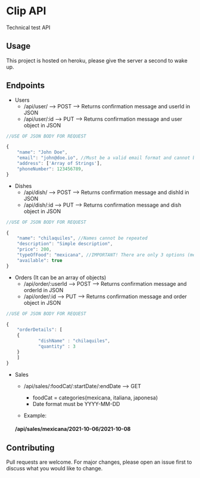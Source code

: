 # Clip API

Technical test API

## Usage

This project is hosted on heroku, please give the server a second to wake up.


## Endpoints
* Users
    * /api/user/   --> POST --> Returns confirmation message and userId in JSON
    * /api/user/:id   --> PUT --> Returns confirmation message and user object in JSON
        
```javascript
//USE OF JSON BODY FOR REQUEST

{
    "name": "John Doe",
    "email": "john@doe.io", //Must be a valid email format and cannot be modified once created
    "address": ['Array of Strings'],
    "phoneNumber": 123456789,
}
```

* Dishes
    * /api/dish/   --> POST --> Returns confirmation message and dishId in JSON
    * /api/dish/:id   --> PUT --> Returns confirmation message and dish object in JSON
        
```javascript
//USE OF JSON BODY FOR REQUEST

{
    "name": "chilaquiles", //Names cannot be repeated
    "description": "Simple description",
    "price": 200,
    "typeOfFood": "mexicana", //IMPORTANT! There are only 3 options (mexicana, italiana, japonesa), has to be lowercase.
    "available": true
}
```
* Orders (It can be an array of objects)
    * /api/order/:userId   --> POST --> Returns confirmation message and orderId in JSON
    * /api/order/:id   --> PUT --> Returns confirmation message and order object in JSON
        
```javascript
//USE OF JSON BODY FOR REQUEST

{
    "orderDetails": [
    {
            "dishName" : "chilaquiles",
            "quantity" : 3
    }
    ]
}
```

* Sales 
    * /api/sales/:foodCat/:startDate/:endDate   --> GET
        * foodCat = categories(mexicana, italiana, japonesa)
        * Date format must be YYYY-MM-DD


    * Example:
    #### /api/sales/mexicana/2021-10-06/2021-10-08

## Contributing
Pull requests are welcome. For major changes, please open an issue first to discuss what you would like to change.
